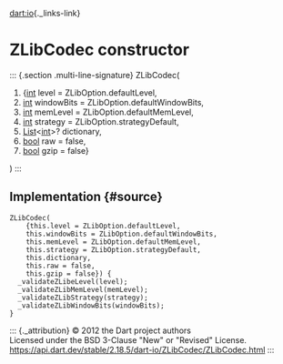 [dart:io](../../dart-io/dart-io-library){._links-link}

ZLibCodec constructor
=====================

::: {.section .multi-line-signature}
ZLibCodec(

1.  {[int](../../dart-core/int-class) level = ZLibOption.defaultLevel,
2.  [int](../../dart-core/int-class) windowBits =
    ZLibOption.defaultWindowBits,
3.  [int](../../dart-core/int-class) memLevel =
    ZLibOption.defaultMemLevel,
4.  [int](../../dart-core/int-class) strategy =
    ZLibOption.strategyDefault,
5.  [List](../../dart-core/list-class)\<[int](../../dart-core/int-class)\>?
    dictionary,
6.  [bool](../../dart-core/bool-class) raw = false,
7.  [bool](../../dart-core/bool-class) gzip = false}

)
:::

Implementation {#source}
--------------

``` {.language-dart data-language="dart"}
ZLibCodec(
    {this.level = ZLibOption.defaultLevel,
    this.windowBits = ZLibOption.defaultWindowBits,
    this.memLevel = ZLibOption.defaultMemLevel,
    this.strategy = ZLibOption.strategyDefault,
    this.dictionary,
    this.raw = false,
    this.gzip = false}) {
  _validateZLibeLevel(level);
  _validateZLibMemLevel(memLevel);
  _validateZLibStrategy(strategy);
  _validateZLibWindowBits(windowBits);
}
```

::: {._attribution}
© 2012 the Dart project authors\
Licensed under the BSD 3-Clause \"New\" or \"Revised\" License.\
<https://api.dart.dev/stable/2.18.5/dart-io/ZLibCodec/ZLibCodec.html>
:::
